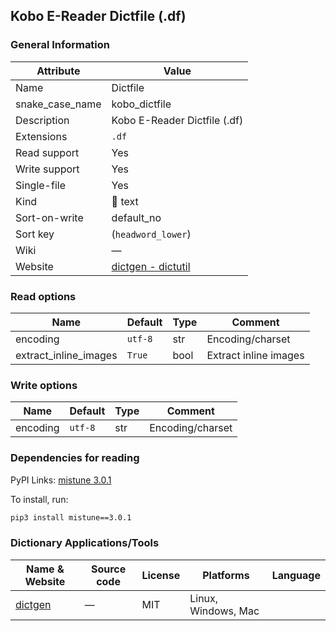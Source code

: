 ## Kobo E-Reader Dictfile (.df)

### General Information

| Attribute       | Value                                                                       |
| --------------- | --------------------------------------------------------------------------- |
| Name            | Dictfile                                                                    |
| snake_case_name | kobo_dictfile                                                               |
| Description     | Kobo E-Reader Dictfile (.df)                                                |
| Extensions      | `.df`                                                                       |
| Read support    | Yes                                                                         |
| Write support   | Yes                                                                         |
| Single-file     | Yes                                                                         |
| Kind            | 📝 text                                                                      |
| Sort-on-write   | default_no                                                                  |
| Sort key        | (`headword_lower`)                                                          |
| Wiki            | ―                                                                           |
| Website         | [dictgen - dictutil](https://pgaskin.net/dictutil/dictgen/#dictfile-format) |

### Read options

| Name                  | Default | Type | Comment               |
| --------------------- | ------- | ---- | --------------------- |
| encoding              | `utf-8` | str  | Encoding/charset      |
| extract_inline_images | `True`  | bool | Extract inline images |

### Write options

| Name     | Default | Type | Comment          |
| -------- | ------- | ---- | ---------------- |
| encoding | `utf-8` | str  | Encoding/charset |

### Dependencies for reading

PyPI Links: [mistune 3.0.1](https://pypi.org/project/mistune/3.0.1)

To install, run:

```sh
pip3 install mistune==3.0.1
```

### Dictionary Applications/Tools

| Name & Website                                   | Source code | License | Platforms           | Language |
| ------------------------------------------------ | ----------- | ------- | ------------------- | -------- |
| [dictgen](https://pgaskin.net/dictutil/dictgen/) | ―           | MIT     | Linux, Windows, Mac |          |

